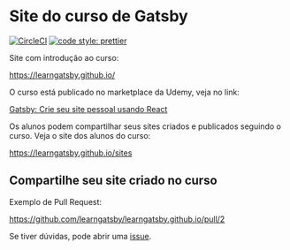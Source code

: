 # Site do curso de Gatsby

[![CircleCI](https://circleci.com/gh/learngatsby/learngatsby.github.io/tree/source.svg?style=shield)](https://circleci.com/gh/learngatsby/learngatsby.github.io/tree/source) [![code style: prettier](https://img.shields.io/badge/code_style-prettier-ff69b4.svg)](https://github.com/prettier/prettier)

Site com introdução ao curso:

https://learngatsby.github.io/

O curso está publicado no marketplace da Udemy, veja no link:

[Gatsby: Crie seu site pessoal usando React](https://www.udemy.com/gatsby-crie-seu-site-pessoal)

Os alunos podem compartilhar seus sites criados e publicados seguindo o curso. Veja o site dos alunos do curso:

https://learngatsby.github.io/sites

## Compartilhe seu site criado no curso

Exemplo de Pull Request:

https://github.com/learngatsby/learngatsby.github.io/pull/2

Se tiver dúvidas, pode abrir uma [issue](https://github.com/learngatsby/learngatsby.github.io/issues).
